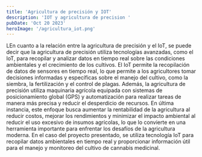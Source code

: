 ```yaml
---
title: 'Agricultura de precisión y IOT'
description: 'IOT y agricultura de precision '
pubDate: 'Oct 20 2023'
heroImage: '/agricultura_iot.png'
---
```


LEn cuanto a la relación entre la agricultura de precisión y el IoT, se puede decir que la agricultura de precisión utiliza tecnologías avanzadas, como el IoT, para recopilar y analizar datos en tiempo real sobre las condiciones ambientales y el crecimiento de los cultivos. El IoT permite la recopilación de datos de sensores en tiempo real, lo que permite a los agricultores tomar decisiones informadas y específicas sobre el manejo del cultivo, como la siembra, la fertilización y el control de plagas. Además, la agricultura de precisión utiliza maquinaria agrícola equipada con sistemas de posicionamiento global (GPS) y automatización para realizar tareas de manera más precisa y reducir el desperdicio de recursos. En última instancia, este enfoque busca aumentar la rentabilidad de la agricultura al reducir costos, mejorar los rendimientos y minimizar el impacto ambiental al reducir el uso excesivo de insumos agrícolas, lo que lo convierte en una herramienta importante para enfrentar los desafíos de la agricultura moderna. En el caso del proyecto presentado, se utiliza tecnología IoT para recopilar datos ambientales en tiempo real y proporcionar información útil para el manejo y monitoreo del cultivo de cannabis medicinal.
